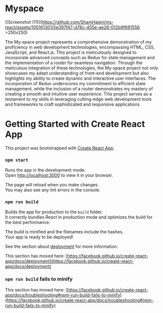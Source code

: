 # Myspace

![Screenshot (11)](https://github.com/ShamHajeri/ms-react/assets/105161301/5e397f47-d78c-455e-ae28-012b9f691556 =250x250)

The My-space project represents a comprehensive demonstration of my proficiency in web development technologies, encompassing HTML, CSS, JavaScript, and React.js. This project is meticulously designed to incorporate advanced concepts such as Redux for state management and the implementation of a router for seamless navigation. Through the meticulous integration of these technologies, the My-space project not only showcases my adept understanding of front-end development but also highlights my ability to create dynamic and interactive user interfaces. The incorporation of Redux underscores my commitment to efficient state management, while the inclusion of a router demonstrates my mastery of creating a smooth and intuitive user experience. This project serves as a testament to my skills in leveraging cutting-edge web development tools and frameworks to craft sophisticated and responsive applications

# Getting Started with Create React App

This project was bootstrapped with [Create React App](https://github.com/facebook/create-react-app).

### `npm start`

Runs the app in the development mode.\
Open [http://localhost:3000](http://localhost:3000) to view it in your browser.

The page will reload when you make changes.\
You may also see any lint errors in the console.

### `npm run build`

Builds the app for production to the `build` folder.\
It correctly bundles React in production mode and optimizes the build for the best performance.

The build is minified and the filenames include the hashes.\
Your app is ready to be deployed!

See the section about [deployment](https://facebook.github.io/create-react-app/docs/deployment) for more information.


This section has moved here: [https://facebook.github.io/create-react-app/docs/deployment](https://facebook.github.io/create-react-app/docs/deployment)

### `npm run build` fails to minify

This section has moved here: [https://facebook.github.io/create-react-app/docs/troubleshooting#npm-run-build-fails-to-minify](https://facebook.github.io/create-react-app/docs/troubleshooting#npm-run-build-fails-to-minify)
